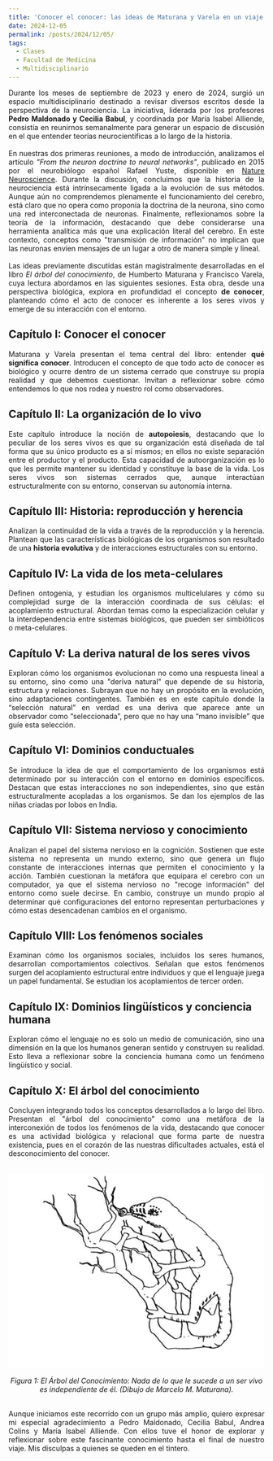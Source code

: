 ```yaml
---
title: 'Conocer el conocer: las ideas de Maturana y Varela en un viaje colaborativo'
date: 2024-12-05
permalink: /posts/2024/12/05/
tags:
  - Clases
  - Facultad de Medicina
  - Multidisciplinario
---
```

<div style="text-align: justify;">Durante los meses de septiembre de 2023 y enero de 2024, surgió un espacio multidisciplinario destinado a revisar diversos escritos desde la perspectiva de la neurociencia. La iniciativa, liderada por los profesores <strong>Pedro Maldonado y Cecilia Babul</strong>, y coordinada por María Isabel Alliende, consistía en reunirnos semanalmente para generar un espacio de discusión en el que entender teorías neurocientíficas a lo largo de la historia. </div>
<br>
<div style="text-align: justify;">En nuestras dos primeras reuniones, a modo de introducción, analizamos el artículo <em>"From the neuron doctrine to neural networks"</em>, publicado en 2015 por el neurobiólogo español Rafael Yuste, disponible en <a href="https://www.nature.com/articles/nrn3962" target="_blank">Nature Neuroscience</a>. Durante la discusión, concluimos que la historia de la neurociencia está intrínsecamente ligada a la evolución de sus métodos. Aunque aún no comprendemos plenamente el funcionamiento del cerebro, está claro que no opera como proponía la doctrina de la neurona, sino como una red interconectada de neuronas. Finalmente, reflexionamos sobre la teoría de la información, destacando que debe considerarse una herramienta analítica más que una explicación literal del cerebro. En este contexto, conceptos como "transmisión de información" no implican que las neuronas envíen mensajes de un lugar a otro de manera simple y lineal.</div>
<br>
<div style="text-align: justify;">Las ideas previamente discutidas están magistralmente desarrolladas en el libro <em>El árbol del conocimiento</em>, de Humberto Maturana y Francisco Varela, cuya lectura abordamos en las siguientes sesiones. Esta obra, desde una perspectiva biológica, explora en profundidad el concepto <strong>de conocer</strong>, planteando cómo el acto de conocer es inherente a los seres vivos y emerge de su interacción con el entorno.</div>
<h2><strong>Capítulo I: Conocer el conocer</strong></h2>
<div style="text-align: justify;">Maturana y Varela presentan el tema central del libro: entender <strong>qué significa conocer</strong>. Introducen el concepto de que todo acto de conocer es biológico y ocurre dentro de un sistema cerrado que construye su propia realidad y que debemos cuestionar. Invitan a reflexionar sobre cómo entendemos lo que nos rodea y nuestro rol como observadores.</div>
<h2><strong>Capítulo II: La organización de lo vivo</strong></h2>
<div style="text-align: justify;">Este capítulo introduce la noción de <strong>autopoiesis</strong>, destacando que lo peculiar de los seres vivos es que su organización está diseñada de tal forma que su único producto es a sí mismos; en ellos no existe separación entre el productor y el producto. Esta capacidad de autoorganización es lo que les permite mantener su identidad y constituye la base de la vida. Los seres vivos son sistemas cerrados que, aunque interactúan estructuralmente con su entorno, conservan su autonomía interna.</div>
<h2><strong>Capítulo III: Historia: reproducción y herencia</strong></h2>
<div style="text-align: justify;">Analizan la continuidad de la vida a través de la reproducción y la herencia. Plantean que las características biológicas de los organismos son resultado de una <strong>historia evolutiva</strong> y de interacciones estructurales con su entorno.</div>
<h2><strong>Capítulo IV: La vida de los meta-celulares</strong></h2>
<div style="text-align: justify;">Definen ontogenia, y estudian los organismos multicelulares y cómo su complejidad surge de la interacción coordinada de sus células: el acoplamiento estructural. Abordan temas como la especialización celular y la interdependencia entre sistemas biológicos, que pueden ser simbióticos o meta-celulares.</div>
<h2><strong>Capítulo V: La deriva natural de los seres vivos</strong></h2>
<div style="text-align: justify;">Exploran cómo los organismos evolucionan no como una respuesta lineal a su entorno, sino como una "deriva natural" que depende de su historia, estructura y relaciones. Subrayan que no hay un propósito en la evolución, sino adaptaciones contingentes. También es en este capítulo donde la “selección natural” en verdad es una deriva que aparece ante un observador como “seleccionada”, pero que no hay una “mano invisible” que guíe esta selección.</div>
<h2><strong>Capítulo VI: Dominios conductuales</strong></h2>
<div style="text-align: justify;">Se introduce la idea de que el comportamiento de los organismos está determinado por su interacción con el entorno en dominios específicos. Destacan que estas interacciones no son independientes, sino que están estructuralmente acopladas a los organismos. Se dan los ejemplos de las niñas criadas por lobos en India.</div>
<h2><strong>Capítulo VII: Sistema nervioso y conocimiento</strong></h2>
<div style="text-align: justify;">Analizan el papel del sistema nervioso en la cognición. Sostienen que este sistema no representa un mundo externo, sino que genera un flujo constante de interacciones internas que permiten el conocimiento y la acción. También cuestionan la metáfora que equipara el cerebro con un computador, ya que el sistema nervioso no "recoge información" del entorno como suele decirse. En cambio, construye un mundo propio al determinar qué configuraciones del entorno representan perturbaciones y cómo estas desencadenan cambios en el organismo.</div>
<h2><strong>Capítulo VIII: Los fenómenos sociales</strong></h2>
<div style="text-align: justify;">Examinan cómo los organismos sociales, incluidos los seres humanos, desarrollan comportamientos colectivos. Señalan que estos fenómenos surgen del acoplamiento estructural entre individuos y que el lenguaje juega un papel fundamental. Se estudian los acoplamientos de tercer orden.</div>
<h2><strong>Capítulo IX: Dominios lingüísticos y conciencia humana</strong></h2>
<div style="text-align: justify;">Exploran cómo el lenguaje no es solo un medio de comunicación, sino una dimensión en la que los humanos generan sentido y construyen su realidad. Esto lleva a reflexionar sobre la conciencia humana como un fenómeno lingüístico y social.</div>
<h2><strong>Capítulo X: El árbol del conocimiento</strong></h2>
<div style="text-align: justify;">Concluyen integrando todos los conceptos desarrollados a lo largo del libro. Presentan el "árbol del conocimiento" como una metáfora de la interconexión de todos los fenómenos de la vida, destacando que conocer es una actividad biológica y relacional que forma parte de nuestra existencia, pues en el corazón de las nuestras dificultades actuales, está el desconocimiento del conocer.</div>
<br>
<p align="center">
  <p align="center">
  <img src="/files/maturana.png" alt="Fig. 1: El Árbol del Conocimiento: Nada de lo que le sucede a un ser vivo es independiente de él. (Dibujo de Marcelo M. Maturana)">
</p>
<p align="center">
  <em>Figura 1: El Árbol del Conocimiento: Nada de lo que le sucede a un ser vivo es independiente de él. (Dibujo de Marcelo M. Maturana).</em>
</p>
<br>
<div style="text-align: justify;">Aunque iniciamos este recorrido con un grupo más amplio, quiero expresar mi especial agradecimiento a Pedro Maldonado, Cecilia Babul, Andrea Colins y María Isabel Alliende. Con ellos tuve el honor de explorar y reflexionar sobre este fascinante conocimiento hasta el final de nuestro viaje. Mis disculpas a quienes se queden en el tintero.</div>
